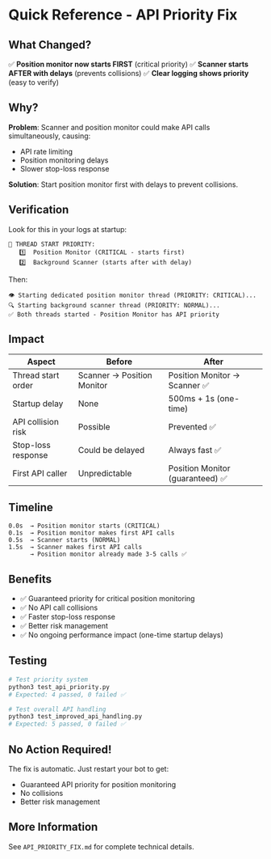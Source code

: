 # Quick Reference - API Priority Fix

## What Changed?

✅ **Position monitor now starts FIRST** (critical priority)
✅ **Scanner starts AFTER with delays** (prevents collisions)
✅ **Clear logging shows priority** (easy to verify)

## Why?

**Problem**: Scanner and position monitor could make API calls simultaneously, causing:
- API rate limiting
- Position monitoring delays
- Slower stop-loss response

**Solution**: Start position monitor first with delays to prevent collisions.

## Verification

Look for this in your logs at startup:

```
🚨 THREAD START PRIORITY:
   1️⃣  Position Monitor (CRITICAL - starts first)
   2️⃣  Background Scanner (starts after with delay)
```

Then:
```
👁️ Starting dedicated position monitor thread (PRIORITY: CRITICAL)...
🔍 Starting background scanner thread (PRIORITY: NORMAL)...
✅ Both threads started - Position Monitor has API priority
```

## Impact

| Aspect | Before | After |
|--------|--------|-------|
| Thread start order | Scanner → Position Monitor | Position Monitor → Scanner ✅ |
| Startup delay | None | 500ms + 1s (one-time) |
| API collision risk | Possible | Prevented ✅ |
| Stop-loss response | Could be delayed | Always fast ✅ |
| First API caller | Unpredictable | Position Monitor (guaranteed) ✅ |

## Timeline

```
0.0s  → Position monitor starts (CRITICAL)
0.1s  → Position monitor makes first API calls
0.5s  → Scanner starts (NORMAL)
1.5s  → Scanner makes first API calls
      → Position monitor already made 3-5 calls ✅
```

## Benefits

- ✅ Guaranteed priority for critical position monitoring
- ✅ No API call collisions
- ✅ Faster stop-loss response
- ✅ Better risk management
- ✅ No ongoing performance impact (one-time startup delays)

## Testing

```bash
# Test priority system
python3 test_api_priority.py
# Expected: 4 passed, 0 failed ✅

# Test overall API handling
python3 test_improved_api_handling.py
# Expected: 5 passed, 0 failed ✅
```

## No Action Required!

The fix is automatic. Just restart your bot to get:
- Guaranteed API priority for position monitoring
- No collisions
- Better risk management

## More Information

See `API_PRIORITY_FIX.md` for complete technical details.
